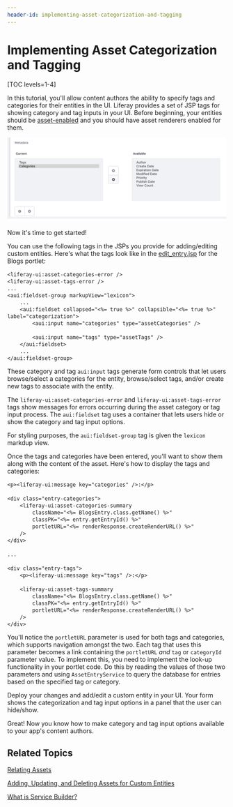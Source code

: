 ```yaml
---
header-id: implementing-asset-categorization-and-tagging
---
```


# Implementing Asset Categorization and Tagging

[TOC levels=1-4]

In this tutorial, you'll allow content authors the ability to specify tags and
categories for their entities in the UI. Liferay provides a set of JSP tags for
showing category and tag inputs in your UI. Before beginning, your entities
should be
[asset-enabled](/docs/7-0/tutorials/-/knowledge_base/t/adding-updating-and-deleting-assets-for-custom-entities)
and you should have asset renderers enabled for them.

![Figure 1: Adding category and tag input options lets authors aggregate and label custom entities.](../../images/asset-fw-categories-and-tags-options.png)

Now it's time to get started! 

You can use the following tags in the JSPs you provide for adding/editing custom
entities. Here's what the tags look like in the
[edit_entry.jsp](https://github.com/liferay/liferay-portal/blob/7.0.6-ga7/modules/apps/collaboration/blogs/blogs-web/src/main/resources/META-INF/resources/blogs/edit_entry.jsp) 
for the Blogs portlet: 

    <liferay-ui:asset-categories-error />
    <liferay-ui:asset-tags-error />
    ...
    <aui:fieldset-group markupView="lexicon">
        ...
        <aui:fieldset collapsed="<%= true %>" collapsible="<%= true %>" label="categorization">
            <aui:input name="categories" type="assetCategories" />

            <aui:input name="tags" type="assetTags" />
        </aui:fieldset>
        ...
    </aui:fieldset-group>

These category and tag `aui:input` tags generate form controls that let users
browse/select a categories for the entity, browse/select tags, and/or create new
tags to associate with the entity. 

The `liferay-ui:asset-categories-error` and `liferay-ui:asset-tags-error` tags
show messages for errors occurring during the asset category or tag
input process. The `aui:fieldset` tag uses a container that lets users hide
or show the category and tag input options.

For styling purposes, the `aui:fieldset-group` tag is given the `lexicon`
markdup view.

Once the tags and categories have been entered, you'll want to show them along
with the content of the asset. Here's how to display the tags and categories: 

    <p><liferay-ui:message key="categories" />:</p>

    <div class="entry-categories">
        <liferay-ui:asset-categories-summary
            className="<%= BlogsEntry.class.getName() %>"
            classPK="<%= entry.getEntryId() %>"
            portletURL="<%= renderResponse.createRenderURL() %>"
        />
    </div>

    ...

    <div class="entry-tags">
        <p><liferay-ui:message key="tags" />:</p>

        <liferay-ui:asset-tags-summary
            className="<%= BlogsEntry.class.getName() %>"
            classPK="<%= entry.getEntryId() %>"
            portletURL="<%= renderResponse.createRenderURL() %>"
        />
    </div>

You'll notice the `portletURL` parameter is used for both tags and categories,
which supports navigation amongst the two. Each tag that uses this parameter
becomes a link containing the `portletURL` *and* `tag` or `categoryId` parameter
value. To implement this, you need to implement the look-up functionality in
your portlet code. Do this by reading the values of those two parameters and
using `AssetEntryService` to query the database for entries based on the
specified tag or category. 

Deploy your changes and add/edit a custom entity in your UI. Your form shows the
categorization and tag input options in a panel that the user can hide/show. 

Great! Now you know how to make category and tag input options available to your
app's content authors. 

## Related Topics

[Relating Assets](/docs/7-0/tutorials/-/knowledge_base/t/relating-assets)

[Adding, Updating, and Deleting Assets for Custom Entities](/docs/7-0/tutorials/-/knowledge_base/t/adding-updating-and-deleting-assets-for-custom-entities)

[What is Service Builder?](/docs/7-0/tutorials/-/knowledge_base/t/what-is-service-builder)
